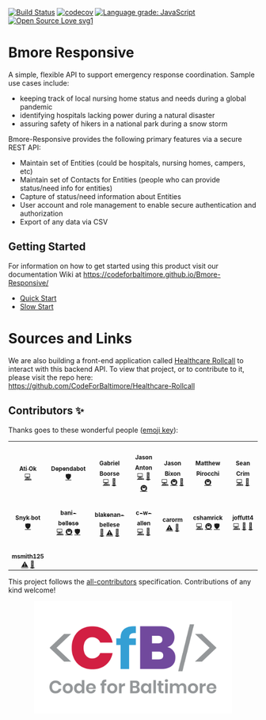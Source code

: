 [![Build Status](https://travis-ci.org/CodeForBaltimore/Bmore-Responsive.svg?branch=master)](https://travis-ci.org/CodeForBaltimore/Bmore-Responsive) [![codecov](https://codecov.io/gh/CodeForBaltimore/Bmore-Responsive/branch/master/graph/badge.svg)](https://codecov.io/gh/CodeForBaltimore/Bmore-Responsive) [![Language grade: JavaScript](https://img.shields.io/lgtm/grade/javascript/g/CodeForBaltimore/Bmore-Responsive.svg?logo=lgtm&logoWidth=18)](https://lgtm.com/projects/g/CodeForBaltimore/Bmore-Responsive/context:javascript) [![Open Source Love svg1](https://badges.frapsoft.com/os/v1/open-source.svg?v=103)](https://github.com/ellerbrock/open-source-badges/)

# Bmore Responsive
A simple, flexible API to support emergency response coordination.  Sample use cases include:

- keeping track of local nursing home status and needs during a global pandemic
- identifying hospitals lacking power during a natural disaster
- assuring safety of hikers in a national park during a snow storm

Bmore-Responsive provides the following primary features via a secure REST API:

- Maintain set of Entities (could be hospitals, nursing homes, campers, etc)
- Maintain set of Contacts for Entities (people who can provide status/need info for entities)
- Capture of status/need information about Entities
- User account and role management to enable secure authentication and authorization
- Export of any data via CSV

## Getting Started

For information on how to get started using this product visit our documentation Wiki at https://codeforbaltimore.github.io/Bmore-Responsive/
- [Quick Start](https://codeforbaltimore.github.io/Bmore-Responsive/QuickStart/)
- [Slow Start](https://codeforbaltimore.github.io/Bmore-Responsive/SlowStart/)

# Sources and Links
We are also building a front-end application called [Healthcare Rollcall](https://github.com/CodeForBaltimore/Healthcare-Rollcall) to interact with this backend API. To view that project, or to contribute to it, please visit the repo here: https://github.com/CodeForBaltimore/Healthcare-Rollcall

## Contributors ✨

Thanks goes to these wonderful people ([emoji key](https://allcontributors.org/docs/en/emoji-key)):

<!-- ALL-CONTRIBUTORS-LIST:START - Do not remove or modify this section -->
<!-- prettier-ignore-start -->
<!-- markdownlint-disable -->
<table>
  <tr>
    <td align="center"><a href="https://ao10.github.io"><img src="https://avatars3.githubusercontent.com/u/14120224?v=4" width="100px;" alt=""/><br /><sub><b>Ati Ok</b></sub></a><br /><a href="https://github.com/CodeForBaltimore/Bmore-Responsive/commits?author=ao10" title="Code">💻</a></td>
    <td align="center"><a href="https://dependabot.com"><img src="https://avatars1.githubusercontent.com/u/27347476?v=4" width="100px;" alt=""/><br /><sub><b>Dependabot</b></sub></a><br /><a href="#security-dependabot[bot]" title="Security">🛡️</a></td>
    <td align="center"><a href="https://gnboor.se"><img src="https://avatars0.githubusercontent.com/u/2052524?v=4" width="100px;" alt=""/><br /><sub><b>Gabriel Boorse</b></sub></a><br /><a href="https://github.com/CodeForBaltimore/Bmore-Responsive/commits?author=gnboorse" title="Code">💻</a> <a href="https://github.com/CodeForBaltimore/Bmore-Responsive/pulls?q=is%3Apr+reviewed-by%3Agnboorse" title="Reviewed Pull Requests">👀</a></td>
    <td align="center"><a href="http://www.jasonanton.com"><img src="https://avatars0.githubusercontent.com/u/6391564?v=4" width="100px;" alt=""/><br /><sub><b>Jason Anton</b></sub></a><br /><a href="https://github.com/CodeForBaltimore/Bmore-Responsive/commits?author=revjtanton" title="Code">💻</a> <a href="https://github.com/CodeForBaltimore/Bmore-Responsive/commits?author=revjtanton" title="Documentation">📖</a> <a href="#infra-revjtanton" title="Infrastructure (Hosting, Build-Tools, etc)">🚇</a></td>
    <td align="center"><a href="http://jasonbixon.netlify.com"><img src="https://avatars3.githubusercontent.com/u/32110237?v=4" width="100px;" alt=""/><br /><sub><b>Jason Bixon</b></sub></a><br /><a href="https://github.com/CodeForBaltimore/Bmore-Responsive/commits?author=jbixon13" title="Code">💻</a> <a href="#infra-jbixon13" title="Infrastructure (Hosting, Build-Tools, etc)">🚇</a> <a href="https://github.com/CodeForBaltimore/Bmore-Responsive/pulls?q=is%3Apr+reviewed-by%3Ajbixon13" title="Reviewed Pull Requests">👀</a></td>
    <td align="center"><a href="https://github.com/mpiroc"><img src="https://avatars2.githubusercontent.com/u/1623344?v=4" width="100px;" alt=""/><br /><sub><b>Matthew Pirocchi</b></sub></a><br /><a href="#infra-mpiroc" title="Infrastructure (Hosting, Build-Tools, etc)">🚇</a></td>
    <td align="center"><a href="https://github.com/seancrim23"><img src="https://avatars1.githubusercontent.com/u/48462417?v=4" width="100px;" alt=""/><br /><sub><b>Sean Crim</b></sub></a><br /><a href="https://github.com/CodeForBaltimore/Bmore-Responsive/commits?author=seancrim23" title="Code">💻</a> <a href="https://github.com/CodeForBaltimore/Bmore-Responsive/pulls?q=is%3Apr+reviewed-by%3Aseancrim23" title="Reviewed Pull Requests">👀</a></td>
  </tr>
  <tr>
    <td align="center"><a href="https://snyk.io"><img src="https://avatars2.githubusercontent.com/u/19733683?v=4" width="100px;" alt=""/><br /><sub><b>Snyk bot</b></sub></a><br /><a href="#security-snyk-bot" title="Security">🛡️</a></td>
    <td align="center"><a href="https://github.com/bani-bellese"><img src="https://avatars0.githubusercontent.com/u/62711535?v=4" width="100px;" alt=""/><br /><sub><b>bani-bellese</b></sub></a><br /><a href="https://github.com/CodeForBaltimore/Bmore-Responsive/commits?author=bani-bellese" title="Code">💻</a> <a href="#infra-bani-bellese" title="Infrastructure (Hosting, Build-Tools, etc)">🚇</a> <a href="#security-bani-bellese" title="Security">🛡️</a></td>
    <td align="center"><a href="https://github.com/blakenan-bellese"><img src="https://avatars1.githubusercontent.com/u/61432973?v=4" width="100px;" alt=""/><br /><sub><b>blakenan-bellese</b></sub></a><br /><a href="#ideas-blakenan-bellese" title="Ideas, Planning, & Feedback">🤔</a> <a href="https://github.com/CodeForBaltimore/Bmore-Responsive/commits?author=blakenan-bellese" title="Tests">⚠️</a> <a href="https://github.com/CodeForBaltimore/Bmore-Responsive/commits?author=blakenan-bellese" title="Documentation">📖</a></td>
    <td align="center"><a href="https://github.com/c-w-allen"><img src="https://avatars0.githubusercontent.com/u/64177457?v=4" width="100px;" alt=""/><br /><sub><b>c-w-allen</b></sub></a><br /><a href="https://github.com/CodeForBaltimore/Bmore-Responsive/commits?author=c-w-allen" title="Code">💻</a> <a href="https://github.com/CodeForBaltimore/Bmore-Responsive/pulls?q=is%3Apr+reviewed-by%3Ac-w-allen" title="Reviewed Pull Requests">👀</a></td>
    <td align="center"><a href="https://github.com/carorm"><img src="https://avatars2.githubusercontent.com/u/8696896?v=4" width="100px;" alt=""/><br /><sub><b>carorm</b></sub></a><br /><a href="https://github.com/CodeForBaltimore/Bmore-Responsive/commits?author=carorm" title="Tests">⚠️</a> <a href="https://github.com/CodeForBaltimore/Bmore-Responsive/pulls?q=is%3Apr+reviewed-by%3Acarorm" title="Reviewed Pull Requests">👀</a></td>
    <td align="center"><a href="https://github.com/cshamrick"><img src="https://avatars0.githubusercontent.com/u/2623452?v=4" width="100px;" alt=""/><br /><sub><b>cshamrick</b></sub></a><br /><a href="https://github.com/CodeForBaltimore/Bmore-Responsive/commits?author=cshamrick" title="Code">💻</a> <a href="#infra-cshamrick" title="Infrastructure (Hosting, Build-Tools, etc)">🚇</a> <a href="#security-cshamrick" title="Security">🛡️</a></td>
    <td align="center"><a href="https://github.com/joffutt4"><img src="https://avatars0.githubusercontent.com/u/10181869?v=4" width="100px;" alt=""/><br /><sub><b>joffutt4</b></sub></a><br /><a href="https://github.com/CodeForBaltimore/Bmore-Responsive/commits?author=joffutt4" title="Code">💻</a> <a href="https://github.com/CodeForBaltimore/Bmore-Responsive/commits?author=joffutt4" title="Documentation">📖</a> <a href="https://github.com/CodeForBaltimore/Bmore-Responsive/pulls?q=is%3Apr+reviewed-by%3Ajoffutt4" title="Reviewed Pull Requests">👀</a></td>
  </tr>
  <tr>
    <td align="center"><a href="https://github.com/msmith125"><img src="https://avatars2.githubusercontent.com/u/58228205?v=4" width="100px;" alt=""/><br /><sub><b>msmith125</b></sub></a><br /><a href="https://github.com/CodeForBaltimore/Bmore-Responsive/commits?author=msmith125" title="Tests">⚠️</a> <a href="https://github.com/CodeForBaltimore/Bmore-Responsive/pulls?q=is%3Apr+reviewed-by%3Amsmith125" title="Reviewed Pull Requests">👀</a></td>
  </tr>
</table>

<!-- markdownlint-enable -->
<!-- prettier-ignore-end -->
<!-- ALL-CONTRIBUTORS-LIST:END -->

This project follows the [all-contributors](https://github.com/all-contributors/all-contributors) specification. Contributions of any kind welcome!

<p align="center">
    <img src="docs/img/CfB.png" width="400">
</p>
